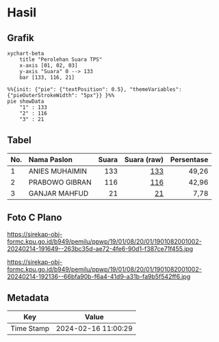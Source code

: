 # Hasil

## Grafik

```mermaid
xychart-beta
    title "Perolehan Suara TPS"
    x-axis [01, 02, 03]
    y-axis "Suara" 0 --> 133
    bar [133, 116, 21]
```

```mermaid
%%{init: {"pie": {"textPosition": 0.5}, "themeVariables": {"pieOuterStrokeWidth": "5px"}} }%%
pie showData
    "1" : 133
    "2" : 116
    "3" : 21
```

## Tabel

| No. | Nama Paslon    | Suara | Suara (raw) | Persentase |
|:--- |:-------------- | -----:| -----------:| ----------:|
| 1   | ANIES MUHAIMIN | 133   | [133][p-1]  | 49,26      |
| 2   | PRABOWO GIBRAN | 116   | [116][p-2]  | 42,96      |
| 3   | GANJAR MAHFUD  | 21    | [21][p-3]   | 7,78       |


[p-1]: https://github.com/gigit-pemilu/pemilu-2024-19-kepulauan-bangka-belitung/blob/main/pilpres/hitung-suara/sub/19-kepulauan-bangka-belitung/sub/01-bangka/sub/08-puding-besar/sub/2001-puding-besar/sub/002-tps/sub/paslon-1.txt
[p-2]: https://github.com/gigit-pemilu/pemilu-2024-19-kepulauan-bangka-belitung/blob/main/pilpres/hitung-suara/sub/19-kepulauan-bangka-belitung/sub/01-bangka/sub/08-puding-besar/sub/2001-puding-besar/sub/002-tps/sub/paslon-2.txt
[p-3]: https://github.com/gigit-pemilu/pemilu-2024-19-kepulauan-bangka-belitung/blob/main/pilpres/hitung-suara/sub/19-kepulauan-bangka-belitung/sub/01-bangka/sub/08-puding-besar/sub/2001-puding-besar/sub/002-tps/sub/paslon-3.txt

## Foto C Plano

https://sirekap-obj-formc.kpu.go.id/b949/pemilu/ppwp/19/01/08/20/01/1901082001002-20240214-191649--263bc35d-ae72-4fe6-90d1-f387ce71f455.jpg

https://sirekap-obj-formc.kpu.go.id/b949/pemilu/ppwp/19/01/08/20/01/1901082001002-20240214-192136--66bfa90b-f6a4-41d9-a31b-fa9b5f542ff6.jpg


## Metadata

| Key        | Value               |
| ---------- | ------------------- |
| Time Stamp | 2024-02-16 11:00:29 |



